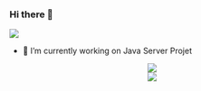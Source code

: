 ### Hi there 👋

<a href="https://www.linkedin.com/in/nathanfain/?locale=en_US" target="_blank"><img src="https://img.shields.io/badge/linkedin-%230077B5.svg?&style=for-the-badge&logo=linkedin&logoColor=white"/></a>

- 🔭 I’m currently working on Java Server Projet

<p align="center">
    <image src="https://github-readme-stats-zeta-wine.vercel.app/api?username=NathanFAIN&show_icons=true&theme=tokyonight&hide_title=true&include_all_commits=true"><br>
    <image src="https://github-readme-stats-zeta-wine.vercel.app/api/top-langs/?username=NathanFAIN&hide=objective-c,makefile&layout=compact&theme=tokyonight"><br>
</p>

